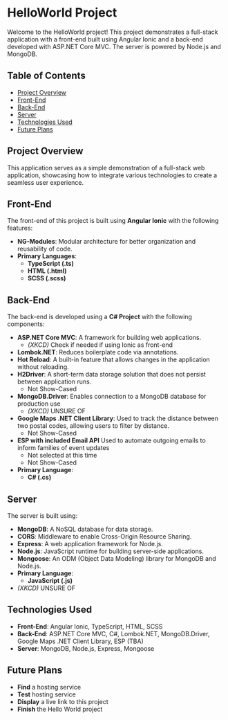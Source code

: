 # HelloWorld Project

Welcome to the HelloWorld project! This project demonstrates a full-stack application with a front-end built using Angular Ionic and a back-end developed with ASP.NET Core MVC. The server is powered by Node.js and MongoDB.

## Table of Contents
- [Project Overview](#project-overview)
- [Front-End](#front-end)
- [Back-End](#back-end)
- [Server](#server)
- [Technologies Used](#technologies-used)
- [Future Plans](#future-plans)

## Project Overview
This application serves as a simple demonstration of a full-stack web application, showcasing how to integrate various technologies to create a seamless user experience.

## Front-End
The front-end of this project is built using **Angular Ionic** with the following features:
- **NG-Modules**: Modular architecture for better organization and reusability of code.
- **Primary Languages**: 
  - **TypeScript (.ts)**
  - **HTML (.html)**
  - **SCSS (.scss)**

## Back-End
The back-end is developed using a **C# Project** with the following components:
- **ASP.NET Core MVC**: A framework for building web applications.
  - *(XKCD)* Check if needed if using Ionic as front-end
- **Lombok.NET**: Reduces boilerplate code via annotations.
- **Hot Reload**: A built-in feature that allows changes in the application without reloading.
- **H2Driver**: A short-term data storage solution that does not persist between application runs.
  - Not Show-Cased
- **MongoDB.Driver**: Enables connection to a MongoDB database for production use
  - *(XKCD)* UNSURE OF
- **Google Maps .NET Client Library**: Used to track the distance between two postal codes, allowing users to filter by distance.
  - Not Show-Cased
- **ESP with included Email API** Used to automate outgoing emails to inform families of event updates
  - Not selected at this time
  - Not Show-Cased
- **Primary Language**: 
  - **C# (.cs)**

## Server
The server is built using:
- **MongoDB**: A NoSQL database for data storage.
- **CORS**: Middleware to enable Cross-Origin Resource Sharing.
- **Express**: A web application framework for Node.js.
- **Node.js**: JavaScript runtime for building server-side applications.
- **Mongoose**: An ODM (Object Data Modeling) library for MongoDB and Node.js.
- **Primary Language**: 
  - **JavaScript (.js)**
- *(XKCD)* UNSURE OF

## Technologies Used
- **Front-End**: Angular Ionic, TypeScript, HTML, SCSS
- **Back-End**: ASP.NET Core MVC, C#, Lombok.NET, MongoDB.Driver, Google Maps .NET Client Library, ESP (TBA)
- **Server**: MongoDB, Node.js, Express, Mongoose

## Future Plans
- **Find** a hosting service
- **Test** hosting service
- **Display** a live link to this project
- **Finish** the Hello World project